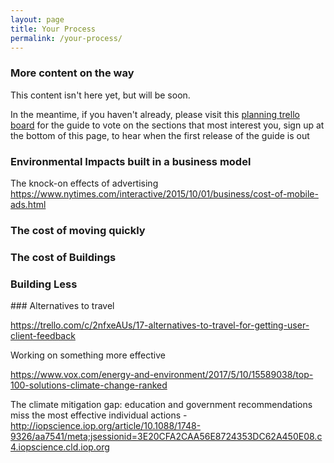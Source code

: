 ```yaml
---
layout: page
title: Your Process
permalink: /your-process/
---
```

### More content on the way

This content isn't here yet, but will be soon.

In the meantime, if you haven't already, please visit this [planning trello board](https://trello.com/b/I3co3nYM/planet-friendly-web-guide-board) for the guide to vote on the sections that most interest you, sign up at the bottom of this page, to hear when the first release of the guide is out


### Environmental Impacts built in a business model

The knock-on effects of advertising
https://www.nytimes.com/interactive/2015/10/01/business/cost-of-mobile-ads.html


### The cost of moving quickly

### The cost of Buildings

### Building Less


### Alternatives to travel

https://trello.com/c/2nfxeAUs/17-alternatives-to-travel-for-getting-user-client-feedback




Working on something more effective

https://www.vox.com/energy-and-environment/2017/5/10/15589038/top-100-solutions-climate-change-ranked



The climate mitigation gap: education and government recommendations miss the most effective individual actions -
http://iopscience.iop.org/article/10.1088/1748-9326/aa7541/meta;jsessionid=3E20CFA2CAA56E8724353DC62A450E08.c4.iopscience.cld.iop.org
